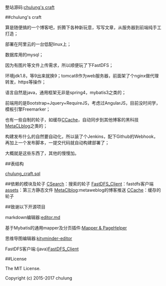 
整站源码:[chulung's craft](https://chulung.com) 

##chulung's craft

算是随便搞的一个博客吧，折腾下各种新玩意，写写文章，从服务器到前端纯手工打造；

部署在阿里云的一台低配linux上；

数据库用的mysql；

因为有图片等文件上传需求，所以顺便玩了下FastDFS；

环境jdk1.8，等9出来就换9；tomcat8作为web服务器，前面架了个nginx做代理转发，https等操作；

语言自然是java，通用框架无非是spring4，mybatis3之类的；

前端用的是Bootstrap+Jquery+RequireJS，考虑过AngularJS，目前没时间学，模板引擎Freemarker；

也有一些自制的轮子，如缓存[CCache](https://github.com/chulung/CCache)，自动同步到其他博客的黑科技[MetaCLblog](https://github.com/chulung/MetaCLblog)之类的；

构建发布什么的自然要自动化，所以装了个Jenkins，配下Github的Webhook，再加上一个发布脚本，一提交代码就自动构建部署了；

大概就是这些东西了，其他的慢慢加。

##表结构 

[chulung_craft.sql](/chulung_craft.sql)

##依赖的模块及轮子
[CSearch](https://github.com/chulung/CSearch)：搜索的轮子
[FastDFS_Client](https://github.com/chulung/FastDFS_Client)：fastdfs客户端
[assets](https://github.com/chulung/chulung.github.io)：第三方静态文件
[MetaClblog](https://github.com/chulung/MetaCLblog):metaweblog的博客推送
[CCache](https://github.com/chulung/CCache)：缓存的轮子

##致谢以下开源项目

markdown编辑器:[editor.md](https://github.com/pandao/editor.md)

基于Mybatis的通用mapper及分页插件:[Mapper & PageHelper](https://github.com/abel533/Mybatis-Spring)

思维导图编辑器:[kityminder-editor](https://github.com/fex-team/kityminder-editor)

FastDFS客户端:(java)[FastDFS_Client](https://github.com/tobato/FastDFS_Client)

##License

The MIT License.

Copyright (c) 2015-2017 chulung
